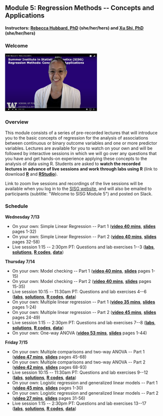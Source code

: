 ## Module 5: Regression Methods -- Concepts and Applications 
#### Instructors: [Rebecca Hubbard, PhD](https://www.med.upenn.edu/ehr-stats) (she/her/hers) and [Xu Shi, PhD](https://www.xuritashi.com) (she/her/hers)

### Welcome
[<img src="ScreenShot.png" height="60%" width="60%">](https://youtu.be/pVWQI6F2TpA)

### Overview
This module consists of a series of pre-recorded lectures that will introduce you to the basic concepts of regression for the analysis of associations between continuous or binary outcome variables and one or more predictor variables. Lectures are available for you to watch on your own and will be followed by interactive sessions in which we will go over any questions that you have and get hands-on experience applying these concepts to the analysis of data using R. Students are asked to **watch the recorded lectures in advance of live sessions and work through labs using R** (link to download **[R](https://cran.r-project.org/)** and **[RStudio](https://rstudio.com/products/rstudio/download/#download)**).

Link to zoom live sessions and recordings of the live sessions will be available when you log in to the [SISG website](https://si.biostat.washington.edu/courses/SM2205), and will also be emailed to participants (subtitle: "Welcome to SISG Module 5") and posted on Slack. 

### Schedule

**Wednesday 7/13**
* On your own: Simple Linear Regression -- Part 1 (**[video 40 mins](https://youtu.be/Hrbx_6zkxzw)**, **[slides](/slides/1_SimpleLinearRegression.pdf)** pages 1-32)
* On your own: Simple Linear Regression -- Part 2 (**[video 40 mins](https://youtu.be/tWLH3rgExuc)**, **[slides](/slides/1_SimpleLinearRegression.pdf)** pages 32-58)
* Live session 1:15 -- 2:30pm PT: Questions and lab exercises 1--3  (**[labs](/labs/2022_SISG_5_Labs.html)**, **[solutions](/labs/2022_SISG_5_Labs_Solutions.html)**, **[R codes](/labs/2022_SISG_5_Labs_Code.R)**, **[data](/data/SISG-Data-cholesterol.csv)**)

**Thursday 7/14**
* On your own: Model checking -- Part 1 (**[video 40 mins](https://youtu.be/ijHe7pmkcIQ)**, **[slides](/slides/2_ModelChecking.pdf)** pages 1-15)
* On your own: Model checking -- Part 2 (**[video 40 mins](https://youtu.be/yAx_vLHbIGY)**, **[slides](/slides/2_ModelChecking.pdf)** pages 15-35)
* Live session 10:15 -- 11:30am PT: Questions and lab exercises 4--6  (**[labs](/labs/2022_SISG_5_Labs.html)**, **[solutions](/labs/2022_SISG_5_Labs_Solutions.html)**, **[R codes](/labs/2022_SISG_5_Labs_Code.R)**, **[data](/data/SISG-Data-cholesterol.csv)**)
* On your own: Multiple linear regression -- Part 1 (**[video 35 mins](https://youtu.be/slc_HqJmZr8)**, **[slides](/slides/3_MultipleLinearRegression.pdf)** pages 1-24)
* On your own: Multiple linear regression -- Part 2 (**[video 45 mins](https://youtu.be/vNHsyRu5E1I)**, **[slides](/slides/3_MultipleLinearRegression.pdf)** pages 24-49)
* Live session 1:15 -- 2:30pm PT: Questions and lab exercises 7--8  (**[labs](/labs/2022_SISG_5_Labs.html)**, **[solutions](/labs/2022_SISG_5_Labs_Solutions.html)**, **[R codes](/labs/2022_SISG_5_Labs_Code.R)**, **[data](/data/SISG-Data-cholesterol.csv)**)
* On your own: One-way ANOVA (**[video 53 mins]( https://youtu.be/iizDxDvx5Uk)**, **[slides](/slides/4_OneWayANOVA.pdf)** pages 1-44)

**Friday 7/15**
* On your own: Multiple comparisons and two-way ANOVA -- Part 1 (**[video 47 mins](https://youtu.be/y4C8eFH8dto)**, **[slides](/slides/5_MultipleComparisons_TwoWayANOVA.pdf)** pages 45-68)
* On your own: Multiple comparisons and two-way ANOVA -- Part 2 (**[video 42 mins](https://youtu.be/-kFbraTgics)**, **[slides](/slides/5_MultipleComparisons_TwoWayANOVA.pdf)** pages 68-93)
* Live session 10:15 -- 11:30am PT: Questions and lab exercises 9--12  (**[labs](/labs/2022_SISG_5_Labs.html)**, **[solutions](/labs/2022_SISG_5_Labs_Solutions.html)**, **[R codes](/labs/2022_SISG_5_Labs_Code.R)**, **[data](/data/SISG-Data-cholesterol.csv)**)
* On your own: Logistic regression and generalized linear models -- Part 1 (**[video 45 mins](https://youtu.be/h12mvtkqj3c)**, **[slides](/slides/6_LogisticRegression.pdf)** pages 1-30)
* On your own: Logistic regression and generalized linear models -- Part 2 (**[video 27 mins](https://youtu.be/bIRia88V62I)**, **[slides](/slides/6_LogisticRegression.pdf)** pages 31-56)
* Live session 1:15 -- 2:30pm PT: Questions and lab exercises 13--17  (**[labs](/labs/2022_SISG_5_Labs.html)**, **[solutions](/labs/2022_SISG_5_Labs_Solutions.html)**, **[R codes](/labs/2022_SISG_5_Labs_Code.R)**, **[data](/data/SISG-Data-cholesterol.csv)**)


